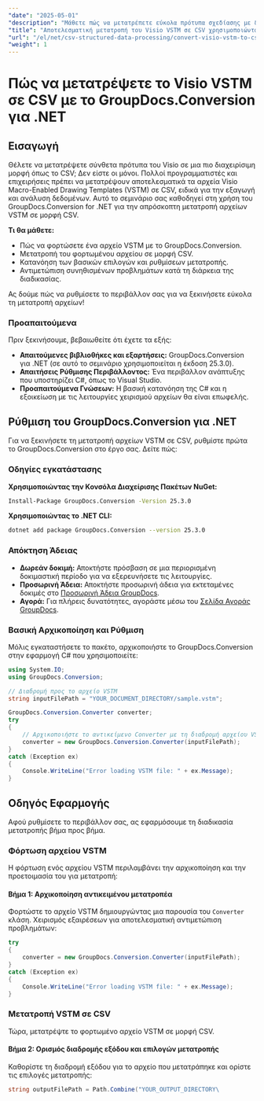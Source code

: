 ```yaml
---
"date": "2025-05-01"
"description": "Μάθετε πώς να μετατρέπετε εύκολα πρότυπα σχεδίασης με δυνατότητα μακροεντολών του Visio (.vstm) σε μορφή CSV χρησιμοποιώντας το GroupDocs.Conversion για .NET. Αυτός ο οδηγός προσφέρει οδηγίες βήμα προς βήμα και συμβουλές αντιμετώπισης προβλημάτων."
"title": "Αποτελεσματική μετατροπή του Visio VSTM σε CSV χρησιμοποιώντας το GroupDocs.Conversion για .NET"
"url": "/el/net/csv-structured-data-processing/convert-visio-vstm-to-csv-groupdocs/"
"weight": 1
---
```


# Πώς να μετατρέψετε το Visio VSTM σε CSV με το GroupDocs.Conversion για .NET

## Εισαγωγή

Θέλετε να μετατρέψετε σύνθετα πρότυπα του Visio σε μια πιο διαχειρίσιμη μορφή όπως το CSV; Δεν είστε οι μόνοι. Πολλοί προγραμματιστές και επιχειρήσεις πρέπει να μετατρέψουν αποτελεσματικά τα αρχεία Visio Macro-Enabled Drawing Templates (VSTM) σε CSV, ειδικά για την εξαγωγή και ανάλυση δεδομένων. Αυτό το σεμινάριο σας καθοδηγεί στη χρήση του GroupDocs.Conversion for .NET για την απρόσκοπτη μετατροπή αρχείων VSTM σε μορφή CSV.

**Τι θα μάθετε:**
- Πώς να φορτώσετε ένα αρχείο VSTM με το GroupDocs.Conversion.
- Μετατροπή του φορτωμένου αρχείου σε μορφή CSV.
- Κατανόηση των βασικών επιλογών και ρυθμίσεων μετατροπής.
- Αντιμετώπιση συνηθισμένων προβλημάτων κατά τη διάρκεια της διαδικασίας.

Ας δούμε πώς να ρυθμίσετε το περιβάλλον σας για να ξεκινήσετε εύκολα τη μετατροπή αρχείων!

### Προαπαιτούμενα

Πριν ξεκινήσουμε, βεβαιωθείτε ότι έχετε τα εξής:
- **Απαιτούμενες βιβλιοθήκες και εξαρτήσεις:** GroupDocs.Conversion για .NET (σε αυτό το σεμινάριο χρησιμοποιείται η έκδοση 25.3.0).
- **Απαιτήσεις Ρύθμισης Περιβάλλοντος:** Ένα περιβάλλον ανάπτυξης που υποστηρίζει C#, όπως το Visual Studio.
- **Προαπαιτούμενα Γνώσεων:** Η βασική κατανόηση της C# και η εξοικείωση με τις λειτουργίες χειρισμού αρχείων θα είναι επωφελής.

## Ρύθμιση του GroupDocs.Conversion για .NET

Για να ξεκινήσετε τη μετατροπή αρχείων VSTM σε CSV, ρυθμίστε πρώτα το GroupDocs.Conversion στο έργο σας. Δείτε πώς:

### Οδηγίες εγκατάστασης

**Χρησιμοποιώντας την Κονσόλα Διαχείρισης Πακέτων NuGet:**
```bash
Install-Package GroupDocs.Conversion -Version 25.3.0
```

**Χρησιμοποιώντας το .NET CLI:**
```bash
dotnet add package GroupDocs.Conversion --version 25.3.0
```

### Απόκτηση Άδειας
- **Δωρεάν δοκιμή:** Αποκτήστε πρόσβαση σε μια περιορισμένη δοκιμαστική περίοδο για να εξερευνήσετε τις λειτουργίες.
- **Προσωρινή Άδεια:** Αποκτήστε προσωρινή άδεια για εκτεταμένες δοκιμές στο [Προσωρινή Άδεια GroupDocs](https://purchase.groupdocs.com/temporary-license/).
- **Αγορά:** Για πλήρεις δυνατότητες, αγοράστε μέσω του [Σελίδα Αγοράς GroupDocs](https://purchase.groupdocs.com/buy).

### Βασική Αρχικοποίηση και Ρύθμιση

Μόλις εγκαταστήσετε το πακέτο, αρχικοποιήστε το GroupDocs.Conversion στην εφαρμογή C# που χρησιμοποιείτε:
```csharp
using System.IO;
using GroupDocs.Conversion;

// Διαδρομή προς το αρχείο VSTM
string inputFilePath = "YOUR_DOCUMENT_DIRECTORY/sample.vstm";

GroupDocs.Conversion.Converter converter;
try
{
    // Αρχικοποιήστε το αντικείμενο Converter με τη διαδρομή αρχείου VSTM
    converter = new GroupDocs.Conversion.Converter(inputFilePath);
}
catch (Exception ex)
{
    Console.WriteLine("Error loading VSTM file: " + ex.Message);
}
```

## Οδηγός Εφαρμογής

Αφού ρυθμίσετε το περιβάλλον σας, ας εφαρμόσουμε τη διαδικασία μετατροπής βήμα προς βήμα.

### Φόρτωση αρχείου VSTM

Η φόρτωση ενός αρχείου VSTM περιλαμβάνει την αρχικοποίηση και την προετοιμασία του για μετατροπή:

#### Βήμα 1: Αρχικοποίηση αντικειμένου μετατροπέα
Φορτώστε το αρχείο VSTM δημιουργώντας μια παρουσία του `Converter` κλάση. Χειρισμός εξαιρέσεων για αποτελεσματική αντιμετώπιση προβλημάτων:
```csharp
try
{
    converter = new GroupDocs.Conversion.Converter(inputFilePath);
}
catch (Exception ex)
{
    Console.WriteLine("Error loading VSTM file: " + ex.Message);
}
```

### Μετατροπή VSTM σε CSV

Τώρα, μετατρέψτε το φορτωμένο αρχείο VSTM σε μορφή CSV.

#### Βήμα 2: Ορισμός διαδρομής εξόδου και επιλογών μετατροπής
Καθορίστε τη διαδρομή εξόδου για το αρχείο που μετατράπηκε και ορίστε τις επιλογές μετατροπής:
```csharp
string outputFilePath = Path.Combine("YOUR_OUTPUT_DIRECTORY\